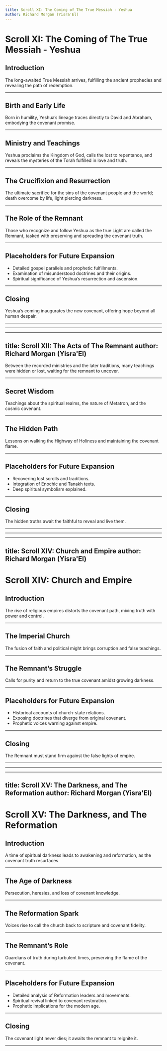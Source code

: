 ```yaml
---
title: Scroll XI: The Coming of The True Messiah - Yeshua
author: Richard Morgan (Yisra'El)
---
```


# Scroll XI: The Coming of The True Messiah - Yeshua

## Introduction

The long-awaited True Messiah arrives, fulfilling the ancient prophecies and revealing the path of redemption.

---

## Birth and Early Life

Born in humility, Yeshua’s lineage traces directly to David and Abraham, embodying the covenant promise.

---

## Ministry and Teachings

Yeshua proclaims the Kingdom of God, calls the lost to repentance, and reveals the mysteries of the Torah fulfilled in love and truth.

---

## The Crucifixion and Resurrection

The ultimate sacrifice for the sins of the covenant people and the world; death overcome by life, light piercing darkness.

---

## The Role of the Remnant

Those who recognize and follow Yeshua as the true Light are called the Remnant, tasked with preserving and spreading the covenant truth.

---

## Placeholders for Future Expansion

- Detailed gospel parallels and prophetic fulfillments.  
- Examination of misunderstood doctrines and their origins.  
- Spiritual significance of Yeshua’s resurrection and ascension.

---

## Closing

Yeshua’s coming inaugurates the new covenant, offering hope beyond all human despair.

---

---

---
title: Scroll XII: The Acts of The Remnant
author: Richard Morgan (Yisra'El)
---


Between the recorded ministries and the later traditions, many teachings were hidden or lost, waiting for the remnant to uncover.

---

## Secret Wisdom

Teachings about the spiritual realms, the nature of Metatron, and the cosmic covenant.

---

## The Hidden Path

Lessons on walking the Highway of Holiness and maintaining the covenant flame.

---

## Placeholders for Future Expansion

- Recovering lost scrolls and traditions.  
- Integration of Enochic and Tanakh texts.  
- Deep spiritual symbolism explained.

---

## Closing

The hidden truths await the faithful to reveal and live them.

---

---

---
title: Scroll XIV: Church and Empire
author: Richard Morgan (Yisra'El)
---

# Scroll XIV: Church and Empire

## Introduction

The rise of religious empires distorts the covenant path, mixing truth with power and control.

---

## The Imperial Church

The fusion of faith and political might brings corruption and false teachings.

---

## The Remnant’s Struggle

Calls for purity and return to the true covenant amidst growing darkness.

---

## Placeholders for Future Expansion

- Historical accounts of church-state relations.  
- Exposing doctrines that diverge from original covenant.  
- Prophetic voices warning against empire.

---

## Closing

The Remnant must stand firm against the false lights of empire.

---

---

---
title: Scroll XV: The Darkness, and The Reformation
author: Richard Morgan (Yisra'El)
---

# Scroll XV: The Darkness, and The Reformation

## Introduction

A time of spiritual darkness leads to awakening and reformation, as the covenant truth resurfaces.

---

## The Age of Darkness

Persecution, heresies, and loss of covenant knowledge.

---

## The Reformation Spark

Voices rise to call the church back to scripture and covenant fidelity.

---

## The Remnant’s Role

Guardians of truth during turbulent times, preserving the flame of the covenant.

---

## Placeholders for Future Expansion

- Detailed analysis of Reformation leaders and movements.  
- Spiritual revival linked to covenant restoration.  
- Prophetic implications for the modern age.

---

## Closing

The covenant light never dies; it awaits the remnant to reignite it.

---

